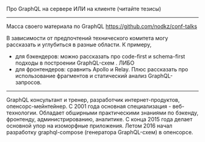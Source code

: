 Про GraphQL на сервере ИЛИ на клиенте (читайте тезисы)

---

Масса своего материала по GraphQL https://github.com/nodkz/conf-talks

В зависимости от предпочтений технического комитета могу рассказать и углубиться в разные области. К примеру,

- для бэкендеров: можно рассказать про code-first и schema-first подходы в построении GraphQL-схем .
ЛИБО
- для фронтендеров: сравнить Apollo и Relay. Плюс рассказать про использование фрагментов и статический анализ GraphQL-запросов.

---

GraphQL консультант и тренер, разработчик интернет-продуктов, опенсорс-мейнтейнер. С 2001 года основная специализация - веб-технологии. Обладает обширными практическими знаниями по бэкенду, фронтенду, администрированию, аналитике. С конца 2015 года делает основной упор на изоморфные приложения. Летом 2016 начал разработку graphql-compose (генератора GraphQL-схем) в опенсорсе.
